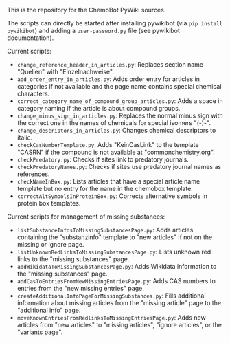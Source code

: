 This is the repository for the ChemoBot PyWiki sources.

The scripts can directly be started after installing pywikibot (via `pip install pywikibot`) and adding a `user-password.py` file (see pywikibot documentation).

Current scripts:
* `change_reference_header_in_articles.py`: Replaces section name "Quellen" with "Einzelnachweise".
* `add_order_entry_in_articles.py`: Adds order entry for articles in categories if not available and the page name contains special chemical characters.
* `correct_category_name_of_compound_group_articles.py`: Adds a space in category naming if the article is about compound groups.
* `change_minus_sign_in_articles.py`: Replaces the normal minus sign with the correct one in the names of chemicals for special isomers "(-)-".
* `change_descriptors_in_articles.py`: Changes chemical descriptors to italic.
* `checkCasNumberTemplate.py`: Adds "KeinCasLink" to the template "CASRN" if the compound is not available at "commonchemistry.org".
* `checkPredatory.py`: Checks if sites link to predatory journals.
* `checkPredatoryNames.py`: Checks if sites use predatory journal names as references.
* `checkNameInBox.py`: Lists articles that have a special article name template but no entry for the name in the chemobox template.
* `correctAltSymbolsInProteinBox.py`: Corrects alternative symbols in protein box templates.

Current scripts for management of missing substances:
* `listSubstanceInfosToMissingSubstancesPage.py`: Adds articles containing the "substanzinfo" template to "new articles" if not on the missing or ignore page.
* `listUnknownRedLinksToMissingSubstancesPage.py`: Lists unknown red links to the "missing substances" page.
* `addWikidataToMissingSubstancesPage.py`: Adds Wikidata information to the "missing substances" page.
* `addCasToEntriesFromNewMissingEntriesPage.py`: Adds CAS numbers to entries from the "new missing entries" page.
* `createAdditionalInfoPageForMissingSubstances.py`: Fills additional information about missing articles from the "missing article" page to the "additional info" page.
* `moveKnownEntriesFromRedlinksToMissingEntriesPage.py`: Adds new articles from "new articles" to "missing articles", "ignore articles", or the "variants page".
